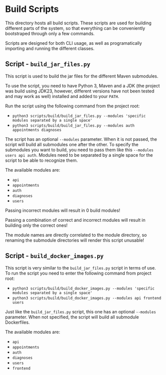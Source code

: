 # Build Scripts
This directory hosts all build scripts. These scripts are used for building different parts of the system, so that
everything can be conveniently bootstraped through only a few commands.

Scripts are designed for both CLI usage, as well as programatically importing and running the different classes.

## Script - `build_jar_files.py`
This script is used to build the jar files for the different Maven submodules.

To use the script, you need to have Python 3, Maven and a JDK (the project was build using JDK23, however, different
versions have not been tested and may work as well) installed and added to your `PATH`.

Run the script using the following command from the project root:
  - `python3 scripts/build/build_jar_files.py --modules 'specific modules separated by a single space'`
  - `python3 scripts/build/build_jar_files.py --modules auth appointments diagnoses`

The script has an optional `--modules` parameter. When it is not passed, the script will build all submodules one after
the other. To specify the submodules you want to build, you need to pass them like this `--modules users api auth`.
Modules need to be separated by a single space for the script to be able to recognize them.

The available modules are:
  - `api`
  - `appointments`
  - `auth`
  - `diagnoses`
  - `users`

Passing incorrect modules will result in 0 build modules!

Passing a combination of correct and incorrect modules will result in building only the correct ones!

The module names are directly correlated to the module directory, so renaming the submodule directories will render this
script unusable!

## Script - `build_docker_images.py`
This script is very similar to the `build_jar_files.py` script in terms of use. To run the script you need to enter the
following command from project root:
  - `python3 scripts/build/build_docker_images.py --modules 'specific modules separated by a single space'`
  - `python3 scripts/build/build_docker_images.py --modules api frontend users`

Just like the `build_jar_files.py` script, this one has an optional `--modules` parameter. When not specified, the
script will build all submodule Dockerfiles.

The available modules are:
  - `api`
  - `appointments`
  - `auth`
  - `diagnoses`
  - `users`
  - `frontend`